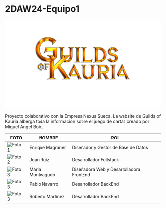 # 2DAW24-Equipo1
![Guilds of Kauria](https://raw.githubusercontent.com/RobertoRedes2001/2DAW24-Equipo1/documentacion/Logo.png?token=GHSAT0AAAAAACMTCS3PXJMV7ZK2MZAKSS3EZOJ7VIQ)

Proyecto colaborativo con la Empresa Nexus Sueca. La website de Guilds of Kauria alberga toda la informacion sobre el juego de cartas creado por Miguel Angel Boix. 

| FOTO | NOMBRE | ROL |
|------|--------|-----|
| ![Foto 1](https://www.floridaoberta.com/pluginfile.php/863341/user/icon/boost/f1?rev=9419764) | Enrique Magraner | Diseñador y Gestor de Base de Datos |
| ![Foto 2](https://www.floridaoberta.com/pluginfile.php/253822/user/icon/boost/f1?rev=11319496) | Joan Ruiz | Desarrollador Fullstack |
| ![Foto 3](blob:https://web.whatsapp.com/9cd54326-8228-4aa8-a18f-8c2ec3f0b767) | Maria Monteagudo | Diseñadora Web y Desarrolladora FrontEnd |
| ![Foto 3](https://www.floridaoberta.com/pluginfile.php/361897/user/icon/boost/f1?rev=8242650) | Pablo Navarro | Desarrollador BackEnd |
| ![Foto 3](https://www.floridaoberta.com/pluginfile.php/361911/user/icon/boost/f1?rev=4851871) | Roberto Martinez | Desarrollador BackEnd |

